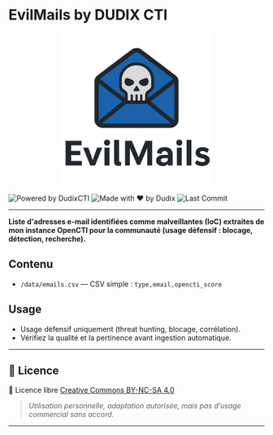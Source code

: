 # EvilMails by DUDIX CTI

<p align="center">
<img src="./Img/EvilMails.webp" width="300"/>
<p align="center">

![Powered by DudixCTI](https://img.shields.io/badge/powered%20by-DudixCTI-0052cc?style=for-the-badge&logo=apachekafka)
![Made with ❤️ by Dudix](https://img.shields.io/badge/Made%20with%20%E2%9D%A4%EF%B8%8F-by%20Dudix-darkred?style=for-the-badge)
![Last Commit](https://img.shields.io/github/last-commit/CyberFlooD/dudix-cti?label=Cyber%20Threat%20Intel%20%E2%80%93%20Last%20Update&color=informational&style=for-the-badge&logo=github)

</p>


---

**Liste d'adresses e-mail identifiées comme malveillantes (IoC) extraites de mon instance OpenCTI pour la communauté (usage défensif : blocage, détection, recherche).**

## Contenu
- `/data/emails.csv` — CSV simple : `type,email,opencti_score`

## Usage
- Usage défensif uniquement (threat hunting, blocage, corrélation).
- Vérifiez la qualité et la pertinence avant ingestion automatique.

---

## 🔖 Licence

📝 Licence libre [Creative Commons BY-NC-SA 4.0](https://creativecommons.org/licenses/by-nc-sa/4.0/)  
> *Utilisation personnelle, adaptation autorisée, mais pas d’usage commercial sans accord.*

---
